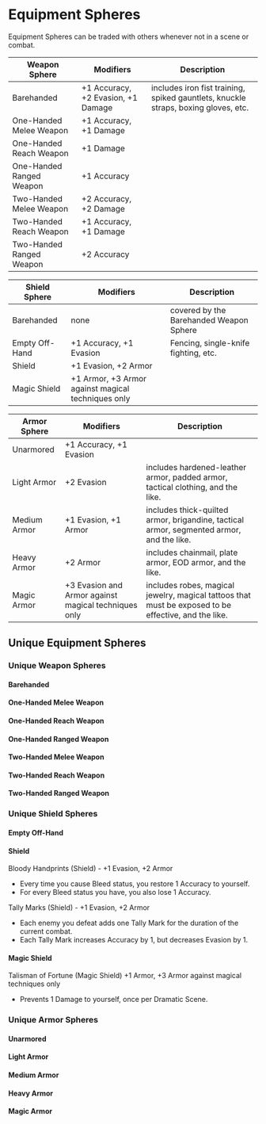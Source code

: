 # Equipment Spheres

Equipment Spheres can be traded with others whenever not in a scene or combat.

| Weapon Sphere            | Modifiers | Description |
| ---                      | ---       | ---         |
| Barehanded               | +1 Accuracy, +2 Evasion, +1 Damage | includes iron fist training, spiked gauntlets, knuckle straps, boxing gloves, etc.
| One-Handed Melee Weapon  | +1 Accuracy, +1 Damage
| One-Handed Reach Weapon  | +1 Damage
| One-Handed Ranged Weapon | +1 Accuracy
| Two-Handed Melee Weapon  | +2 Accuracy, +2 Damage
| Two-Handed Reach Weapon  | +1 Accuracy, +1 Damage
| Two-Handed Ranged Weapon | +2 Accuracy

| Shield Sphere  | Modifiers | Description |
| ---            | ---       | ---         |
| Barehanded     | none      | covered by the Barehanded Weapon Sphere
| Empty Off-Hand | +1 Accuracy, +1 Evasion | Fencing, single-knife fighting, etc.
| Shield         | +1 Evasion, +2 Armor
| Magic Shield   | +1 Armor, +3 Armor against magical techniques only

| Armor Sphere | Modifiers            | Description |
| ---          | ---                  | ---         |
| Unarmored    | +1 Accuracy, +1 Evasion
| Light Armor  | +2 Evasion           | includes hardened-leather armor, padded armor, tactical clothing, and the like.
| Medium Armor | +1 Evasion, +1 Armor | includes thick-quilted armor, brigandine, tactical armor, segmented armor, and the like.
| Heavy Armor  | +2 Armor             | includes chainmail, plate armor, EOD armor, and the like.
| Magic Armor  | +3 Evasion and Armor against magical techniques only | includes robes, magical jewelry, magical tattoos that must be exposed to be effective, and the like.

## Unique Equipment Spheres

### Unique Weapon Spheres

#### Barehanded

#### One-Handed Melee Weapon

#### One-Handed Reach Weapon

#### One-Handed Ranged Weapon

#### Two-Handed Melee Weapon

#### Two-Handed Reach Weapon

#### Two-Handed Ranged Weapon

### Unique Shield Spheres

#### Empty Off-Hand

#### Shield

Bloody Handprints (Shield) - +1 Evasion, +2 Armor

- Every time you cause Bleed status, you restore 1 Accuracy to yourself.
- For every Bleed status you have, you also lose 1 Accuracy.

Tally Marks (Shield) - +1 Evasion, +2 Armor

- Each enemy you defeat adds one Tally Mark for the duration of the current combat.
- Each Tally Mark increases Accuracy by 1, but decreases Evasion by 1.

#### Magic Shield

Talisman of Fortune (Magic Shield) +1 Armor, +3 Armor against magical techniques only

- Prevents 1 Damage to yourself, once per Dramatic Scene.

### Unique Armor Spheres

#### Unarmored

#### Light Armor

#### Medium Armor

#### Heavy Armor

#### Magic Armor

